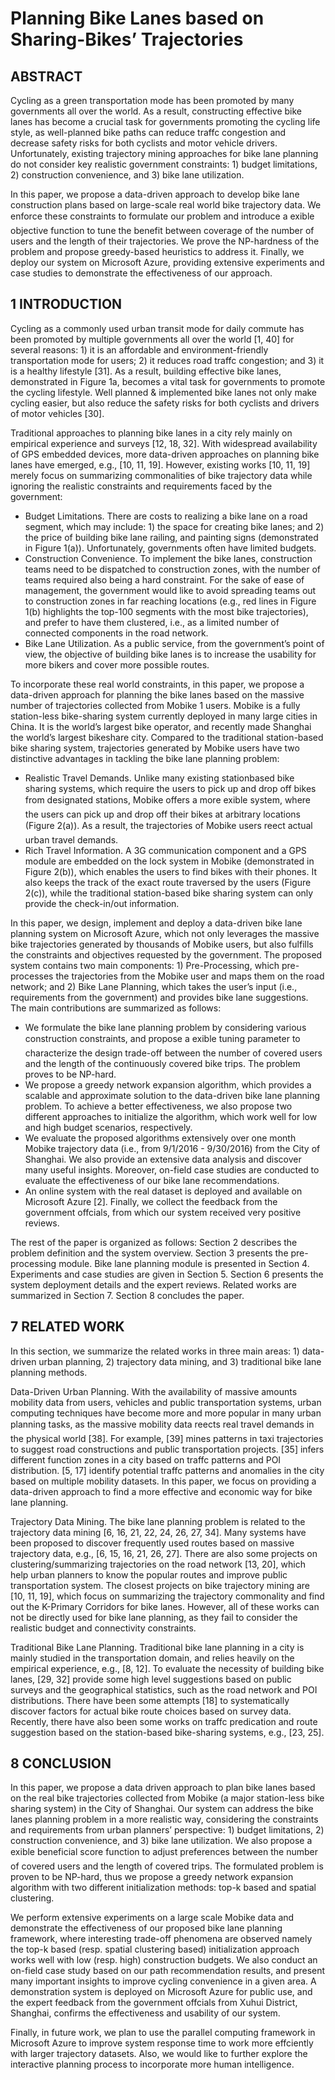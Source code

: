 # Planning Bike Lanes based on Sharing-Bikes’ Trajectories
## ABSTRACT 

Cycling as a green transportation mode has been promoted by many governments all over the world. As a result, constructing effective bike lanes has become a crucial task for governments promoting the cycling life style, as well-planned bike paths can reduce traffc congestion and decrease safety risks for both cyclists and motor vehicle drivers. Unfortunately, existing trajectory mining approaches for bike lane planning do not consider key realistic government constraints: 1) budget limitations, 2) construction convenience, and 3) bike lane utilization.

In this paper, we propose a data-driven approach to develop bike lane construction plans based on large-scale real world bike trajectory data. We enforce these constraints to formulate our problem and introduce a exible objective function to tune the benefit between coverage of the number of users and the length of their trajectories. We prove the NP-hardness of the problem and propose greedy-based heuristics to address it. Finally, we deploy our system on Microsoft Azure, providing extensive experiments and case studies to demonstrate the effectiveness of our approach.

## 1 INTRODUCTION

Cycling as a commonly used urban transit mode for daily commute has been promoted by multiple governments all over the world [1, 40] for several reasons: 1) it is an affordable and environment-friendly transportation mode for users; 2) it reduces road traffc congestion; and 3) it is a healthy lifestyle [31]. As a result, building effective bike lanes, demonstrated in Figure 1a, becomes a vital task for governments to promote the cycling lifestyle. Well planned & implemented bike lanes not only make cycling easier, but also reduce the safety risks for both cyclists and drivers of motor vehicles [30].

Traditional approaches to planning bike lanes in a city rely mainly on empirical experience and surveys [12, 18, 32]. With widespread availability of GPS embedded devices, more data-driven approaches on planning bike lanes have emerged, e.g., [10, 11, 19]. However, existing works [10, 11, 19] merely focus on summarizing commonalities of bike trajectory data while ignoring the realistic constraints and requirements faced by the government:

- Budget Limitations. There are costs to realizing a bike lane on a road segment, which may include: 1) the space for creating bike lanes; and 2) the price of building bike lane railing, and painting signs (demonstrated in Figure 1(a)). Unfortunately, governments often have limited budgets.
- Construction Convenience. To implement the bike lanes, construction teams need to be dispatched to construction zones, with the number of teams required also being a hard constraint. For the sake of ease of management, the government would like to avoid spreading teams out to construction zones in far reaching locations (e.g., red lines in Figure 1(b) highlights the top-100 segments with the most bike trajectories), and prefer to have them clustered, i.e., as a limited number of connected components in the road network.
- Bike Lane Utilization. As a public service, from the government’s point of view, the objective of building bike lanes is to increase the usability for more bikers and cover more possible routes.

To incorporate these real world constraints, in this paper, we propose a data-driven approach for planning the bike lanes based on the massive number of trajectories collected from Mobike 1 users. Mobike is a fully station-less bike-sharing system currently deployed in many large cities in China. It is the world’s largest bike operator, and recently made Shanghai the world’s largest bikeshare city. Compared to the traditional station-based bike sharing system, trajectories generated by Mobike users have two distinctive advantages in tackling the bike lane planning problem:

- Realistic Travel Demands. Unlike many existing stationbased bike sharing systems, which require the users to pick up and drop off bikes from designated stations, Mobike offers a more exible system, where the users can pick up and drop off their bikes at arbitrary locations (Figure 2(a)). As a result, the trajectories of Mobike users reect actual urban travel demands.
- Rich Travel Information. A 3G communication component and a GPS module are embedded on the lock system in Mobike (demonstrated in Figure 2(b)), which enables the users to find bikes with their phones. It also keeps the track of the exact route traversed by the users (Figure 2(c)), while the traditional station-based bike sharing system can only provide the check-in/out information.

In this paper, we design, implement and deploy a data-driven bike lane planning system on Microsoft Azure, which not only leverages the massive bike trajectories generated by thousands of Mobike users, but also fulfills the constraints and objectives requested by the government. The proposed system contains two main components: 1) Pre-Processing, which pre-processes the trajectories from the Mobike user and maps them on the road network; and 2) Bike Lane Planning, which takes the user’s input (i.e., requirements from the government) and provides bike lane suggestions. The main contributions are summarized as follows:

- We formulate the bike lane planning problem by considering various construction constraints, and propose a exible tuning parameter to characterize the design trade-off between the number of covered users and the length of the continuously covered bike trips. The problem proves to be NP-hard.
- We propose a greedy network expansion algorithm, which provides a scalable and approximate solution to the data-driven bike lane planning problem. To achieve a better effectiveness, we also propose two different approaches to initialize the algorithm, which work well for low and high budget scenarios, respectively.
- We evaluate the proposed algorithms extensively over one month Mobike trajectory data (i.e., from 9/1/2016 - 9/30/2016) from the City of Shanghai. We also provide an extensive data analysis and discover many useful insights. Moreover, on-field case studies are conducted to evaluate the effectiveness of our bike lane recommendations.
- An online system with the real dataset is deployed and available on Microsoft Azure [2]. Finally, we collect the feedback from the government offcials, from which our system received very positive reviews.

The rest of the paper is organized as follows: Section 2 describes the problem definition and the system overview. Section 3 presents the pre-processing module. Bike lane planning module is presented in Section 4. Experiments and case studies are given in Section 5. Section 6 presents the system deployment details and the expert reviews. Related works are summarized in Section 7. Section 8 concludes the paper.

## 7 RELATED WORK
In this section, we summarize the related works in three main areas: 1) data-driven urban planning, 2) trajectory data mining, and 3) traditional bike lane planning methods.


Data-Driven Urban Planning. With the availability of massive amounts mobility data from users, vehicles and public transportation systems, urban computing techniques have become more and more popular in many urban planning tasks, as the massive mobility data reects real travel demands in the physical world [38]. For example, [39] mines patterns in taxi trajectories to suggest road constructions and public transportation projects. [35] infers different function zones in a city based on traffc patterns and POI distribution. [5, 17] identify potential traffc patterns and anomalies in the city based on multiple mobility datasets. In this paper, we focus on providing a data-driven approach to find a more effective and economic way for bike lane planning.


Trajectory Data Mining. The bike lane planning problem is related to the trajectory data mining [6, 16, 21, 22, 24, 26, 27, 34]. Many systems have been proposed to discover frequently used routes based on massive trajectory data, e.g., [6, 15, 16, 21, 26, 27]. There are also some projects on clustering/summarizing trajectories on the road network [13, 20], which help urban planners to know the popular routes and improve public transportation system. The closest projects on bike trajectory mining are [10, 11, 19], which focus on summarizing the trajectory commonality and find out the K-Primary Corridors for bike lanes. However, all of these works can not be directly used for bike lane planning, as they fail to consider the realistic budget and connectivity constraints.


Traditional Bike Lane Planning. Traditional bike lane planning in a city is mainly studied in the transportation domain, and relies heavily on the empirical experience, e.g., [8, 12]. To evaluate the necessity of building bike lanes, [29, 32] provide some high level suggestions based on public surveys and the geographical statistics, such as the road network and POI distributions. There have been some attempts [18] to systematically discover factors for actual bike route choices based on survey data. Recently, there have also been some works on traffc predication and route suggestion based on the station-based bike-sharing systems, e.g., [23, 25].


## 8 CONCLUSION
In this paper, we propose a data driven approach to plan bike lanes based on the real bike trajectories collected from Mobike (a major station-less bike sharing system) in the City of Shanghai. Our system can address the bike lanes planning problem in a more realistic way, considering the constraints and requirements from urban planners’ perspective: 1) budget limitations, 2) construction convenience, and 3) bike lane utilization. We also propose a exible beneficial score function to adjust preferences between the number of covered users and the length of covered trips. The formulated problem is proven to be NP-hard, thus we propose a greedy network expansion algorithm with two different initialization methods: top-k based and spatial clustering.

We perform extensive experiments on a large scale Mobike data and demonstrate the effectiveness of our proposed bike lane planning framework, where interesting trade-off phenomena are observed namely the top-k based (resp. spatial clustering based) initialization approach works well with low (resp. high) construction budgets. We also conduct an on-field case study based on our path recommendation results, and present many important insights to improve cycling convenience in a given area. A demonstration system is deployed on Microsoft Azure for public use, and the expert feedback from the government offcials from Xuhui District, Shanghai, confirms the effectiveness and usability of our system. 

Finally, in future work, we plan to use the parallel computing framework in Microsoft Azure to improve system response time to work more effciently with larger trajectory datasets. Also, we would like to further explore the interactive planning process to incorporate more human intelligence.
